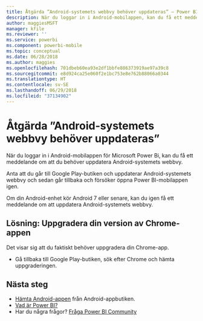 ```yaml
---
title: Åtgärda ”Android-systemets webbvy behöver uppdateras” – Power BI
description: När du loggar in i Android-mobilappen, kan du få ett meddelande om att du behöver uppdatera Android-systemets webbvy.
author: maggiesMSFT
manager: kfile
ms.reviewer: ''
ms.service: powerbi
ms.component: powerbi-mobile
ms.topic: conceptual
ms.date: 06/28/2018
ms.author: maggies
ms.openlocfilehash: 701dbeb60ea93e2df1bbfe886373919ae97a39c8
ms.sourcegitcommit: e8d924ca25e060f2e1bc753e8e762b88066a0344
ms.translationtype: HT
ms.contentlocale: sv-SE
ms.lasthandoff: 06/29/2018
ms.locfileid: "37134902"
---
```

# <a name="fixing-need-to-update-android-system-webview"></a>Åtgärda ”Android-systemets webbvy behöver uppdateras”
När du loggar in i Android-mobilappen för Microsoft Power Bi, kan du få ett meddelande om att du behöver uppdatera Android-systemets webbvy. 

Anta att du går till Google Play-butiken och uppdaterar Android-systemets webbvy och sedan går tillbaka och försöker öppna Power BI-mobilappen igen. 

Om din Android-enhet kör Android 7 eller senare, kan du igen få ett meddelande om att uppdatera Android-systemets webbvy. 

## <a name="solution-upgrade-your-version-of-the-chrome-app"></a>Lösning: Uppgradera din version av Chrome-appen
Det visar sig att du faktiskt behöver uppgradera din Chrome-app. 

* Gå tillbaka till Google Play-butiken, sök efter Chrome och hämta uppgraderingen.

## <a name="next-steps"></a>Nästa steg
* [Hämta Android-appen](http://go.microsoft.com/fwlink/?LinkID=544867) från Android-appbutiken.
* [Vad är Power BI?](power-bi-overview.md)
* Har du några frågor? [Fråga Power BI Community](http://community.powerbi.com/)

